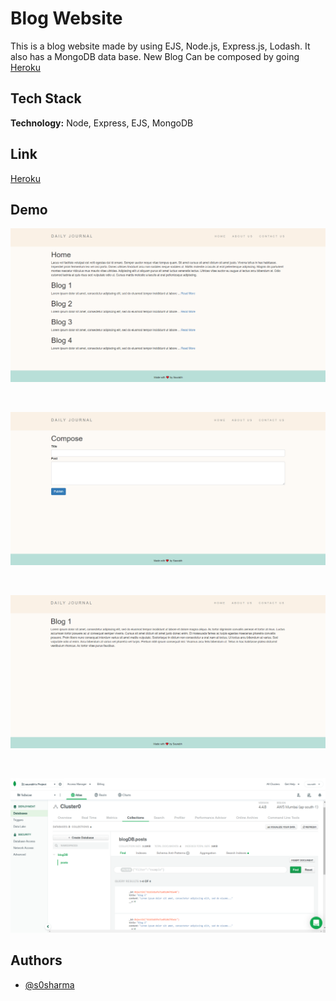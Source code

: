 
# Blog Website

This is a blog website made by using EJS, Node.js, Express.js, Lodash. It also has a MongoDB data base.
New Blog Can be composed by going [Heroku](https://dry-wildwood-13884.herokuapp.com/Compose)


## Tech Stack

**Technology:** Node, Express, EJS, MongoDB

  
## Link

[Heroku](https://dry-wildwood-13884.herokuapp.com/)

## Demo
![Blog](Images/Blog-Img.png)

<br>

![Compose](Images/blog-comose.png)

<br>

![Post](Images/blog1img.png)

<br>

![DataBase](Images/BlogDB-img.png)

  
## Authors

- [@s0sharma](https://github.com/s0sharma)

  
